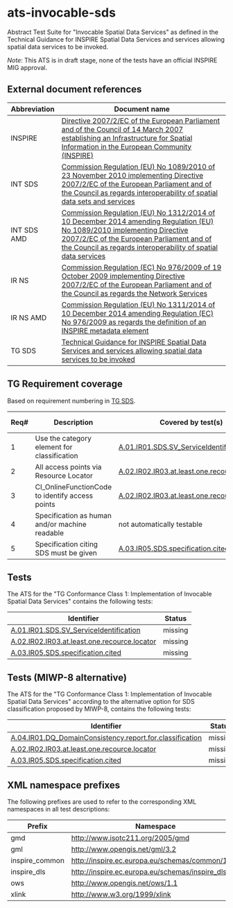 ats-invocable-sds
===========================

Abstract Test Suite for "Invocable Spatial Data Services"
as defined in the Technical Guidance for INSPIRE Spatial Data Services and services allowing spatial data services to be invoked.

*Note*: This ATS is in draft stage, none of the tests have an official INSPIRE MIG approval.

## External document references

| Abbreviation | Document name                       |
| ------------ | ----------------------------------- |
| INSPIRE <a name="ref_INSPIRE"></a> | [Directive 2007/2/EC of the European Parliament and of the Council of 14 March 2007 establishing an Infrastructure for Spatial Information in the European Community (INSPIRE)](http://eur-lex.europa.eu/legal-content/EN/TXT/PDF/?uri=CELEX:32007L0002&from=EN)
| INT SDS <a name="ref_INT_SDS"></a> | [Commission Regulation (EU) No 1089/2010 of 23 November 2010 implementing Directive 2007/2/EC of the European Parliament and of the Council as regards interoperability of spatial data sets and services](http://eur-lex.europa.eu/legal-content/EN/TXT/PDF/?uri=OJ:L:2010:323:FULL&from=EN)
| INT SDS AMD <a name="ref_INT_SDS_AMD"></a> | [Commission Regulation (EU) No 1312/2014 of 10 December 2014 amending Regulation (EU) No 1089/2010 implementing Directive 2007/2/EC of the European Parliament and of the Council as regards interoperability of spatial data services](http://eur-lex.europa.eu/legal-content/EN/TXT/PDF/?uri=CELEX:32014R1312&from=EN)
| IR NS <a name="ref_IR_NS"></a>   | [Commission Regulation (EC) No 976/2009 of 19 October 2009 implementing Directive 2007/2/EC of the European Parliament and of the Council as regards the Network Services](http://eur-lex.europa.eu/legal-content/EN/TXT/PDF/?uri=CELEX:32009R0976&from=EN)
| IR NS AMD <a name="ref_IR_NS_AMD"></a> | [Commission Regulation (EU) No 1311/2014 of 10 December 2014 amending Regulation (EC) No 976/2009 as regards the definition of an INSPIRE metadata element](http://eur-lex.europa.eu/legal-content/EN/TXT/PDF/?uri=CELEX:32014R1311&from=EN)
| TG SDS <a name="ref_TG_SDS"></a> | [Technical Guidance for INSPIRE Spatial Data Services and services allowing spatial data services to be invoked](http://inspire.jrc.ec.europa.eu/documents/Spatial_Data_Services/TG_for_INSPIRE_SDS_3_1.pdf)

## TG Requirement coverage

Based on requirement numbering in [TG SDS](#ref_TG_SDS).

| Req#   | Description                          | Covered by test(s)                 | IR reference(s)                  |
| ------ | ------------------------------------ | ---------------------------------- | -------------------------------- |
| 1      | Use the category element for classification | [A.01.IR01.SDS.SV_ServiceIdentification](A.01.IR01.SDS.SV_ServiceIdentification.md) | |
| 2      | All access points via Resource Locator | [A.02.IR02.IR03.at.least.one.recource.locator](A.02.IR02.at.least.one.recource.locator.md) | |
| 3      | CI_OnlineFunctionCode to identify access points | [A.02.IR02.IR03.at.least.one.recource.locator](A.02.IR02.at.least.one.recource.locator.md)| |
| 4      | Specification as human and/or machine readable | not automatically testable | |
| 5      | Specification citing SDS must be given | [A.03.IR05.SDS.specification.cited](A.03.IR05.SDS.specification.cited.md) | |


## Tests

The ATS for the "TG Conformance Class 1: Implementation of Invocable Spatial Data Services" contains the following tests:

| Identifier                                                        | Status   |
| ----------------------------------------------------------------- | -------- |
| [A.01.IR01.SDS.SV_ServiceIdentification](A.01.IR01.SDS.SV_ServiceIdentification.md) | missing |
| [A.02.IR02.IR03.at.least.one.recource.locator](A.02.IR02.at.least.one.recource.locator.md) | missing |
| [A.03.IR05.SDS.specification.cited](A.03.IR05.SDS.specification.cited.md) | missing |

## Tests (MIWP-8 alternative)

The ATS for the "TG Conformance Class 1: Implementation of Invocable Spatial Data Services" according to the
alternative option for SDS classification proposed by MIWP-8, contains the following tests:

| Identifier                                                        | Status   |
| ----------------------------------------------------------------- | -------- |
| [A.04.IR01.DQ_DomainConsistency.report.for.classification](A.04.IR01.DQ_DomainConsistency.report.for.classification.md) | missing |
| [A.02.IR02.IR03.at.least.one.recource.locator](A.02.IR02.at.least.one.recource.locator.md) | missing |
| [A.03.IR05.SDS.specification.cited](A.03.IR05.SDS.specification.cited.md) | missing |

## XML namespace prefixes <a name="namespaces"></a>

The following prefixes are used to refer to the corresponding XML namespaces in all test descriptions:

Prefix         | Namespace
-------------- | -------------------------------------------------
gmd | http://www.isotc211.org/2005/gmd
gml | http://www.opengis.net/gml/3.2
inspire\_common| http://inspire.ec.europa.eu/schemas/common/1.0
inspire\_dls   | http://inspire.ec.europa.eu/schemas/inspire_dls/1.0
ows | http://www.opengis.net/ows/1.1
xlink          | http://www.w3.org/1999/xlink

